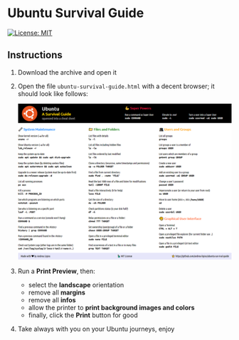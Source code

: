 # Ubuntu Survival Guide

[![License: MIT](https://img.shields.io/badge/License-MIT-blue.svg)](https://opensource.org/licenses/MIT)

## Instructions

1. Download the archive and open it

2. Open the file `ubuntu-survival-guide.html` with a decent browser; it should look like follows:

   <kbd><img src="Sample.png" alt="Ubuntu-Survival-Guide.png"/></kbd>

3. Run a **Print Preview**, then:
   - select the **landscape** orientation 
   - remove all **margins** 
   - remove all **infos** 
   - allow the printer to **print background images and colors** 
   - finally, click the **Print** button for good
   
4. Take always with you on your Ubuntu journeys, enjoy
